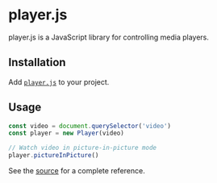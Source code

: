 # player.js

player.js is a JavaScript library for controlling media players.

## Installation

Add [`player.js`](src/player.js) to your project.

## Usage

``` javascript
const video = document.querySelector('video')
const player = new Player(video)

// Watch video in picture-in-picture mode
player.pictureInPicture()
```

See the [source](src/player.js) for a complete reference.

